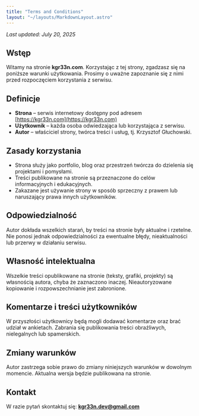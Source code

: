 ```yaml
---
title: "Terms and Conditions"
layout: "~/layouts/MarkdownLayout.astro"
---
```


_Last updated: July 20, 2025_

## Wstęp

Witamy na stronie **kgr33n.com**. Korzystając z tej strony, zgadzasz się na poniższe warunki użytkowania. Prosimy o uważne zapoznanie się z nimi przed rozpoczęciem korzystania z serwisu.

## Definicje

- **Strona** – serwis internetowy dostępny pod adresem [https://kgr33n.com](https://kgr33n.com)
- **Użytkownik** – każda osoba odwiedzająca lub korzystająca z serwisu.
- **Autor** – właściciel strony, twórca treści i usług, tj. Krzysztof Głuchowski.

## Zasady korzystania

- Strona służy jako portfolio, blog oraz przestrzeń twórcza do dzielenia się projektami i pomysłami.
- Treści publikowane na stronie są przeznaczone do celów informacyjnych i edukacyjnych.
- Zakazane jest używanie strony w sposób sprzeczny z prawem lub naruszający prawa innych użytkowników.

## Odpowiedzialność

Autor dokłada wszelkich starań, by treści na stronie były aktualne i rzetelne. Nie ponosi jednak odpowiedzialności za ewentualne błędy, nieaktualności lub przerwy w działaniu serwisu.

## Własność intelektualna

Wszelkie treści opublikowane na stronie (teksty, grafiki, projekty) są własnością autora, chyba że zaznaczono inaczej. Nieautoryzowane kopiowanie i rozpowszechnianie jest zabronione.

## Komentarze i treści użytkowników

W przyszłości użytkownicy będą mogli dodawać komentarze oraz brać udział w ankietach. Zabrania się publikowania treści obraźliwych, nielegalnych lub spamerskich.

## Zmiany warunków

Autor zastrzega sobie prawo do zmiany niniejszych warunków w dowolnym momencie. Aktualna wersja będzie publikowana na stronie.

## Kontakt

W razie pytań skontaktuj się: **kgr33n.dev@gmail.com**
